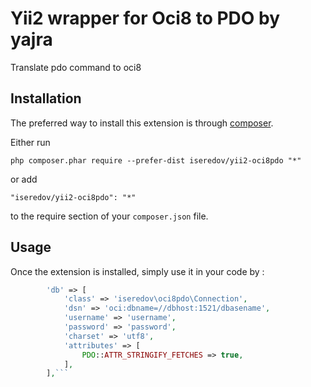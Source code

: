 Yii2  wrapper for Oci8 to PDO by yajra
======================================
Translate pdo command to oci8

Installation
------------

The preferred way to install this extension is through [composer](http://getcomposer.org/download/).

Either run

```
php composer.phar require --prefer-dist iseredov/yii2-oci8pdo "*"
```

or add

```
"iseredov/yii2-oci8pdo": "*"
```

to the require section of your `composer.json` file.


Usage
-----

Once the extension is installed, simply use it in your code by  :

```php
        'db' => [
            'class' => 'iseredov\oci8pdo\Connection',
            'dsn' => 'oci:dbname=//dbhost:1521/dbasename',
            'username' => 'username',
            'password' => 'password',
            'charset' => 'utf8',
            'attributes' => [
                PDO::ATTR_STRINGIFY_FETCHES => true,
            ],
        ],```
